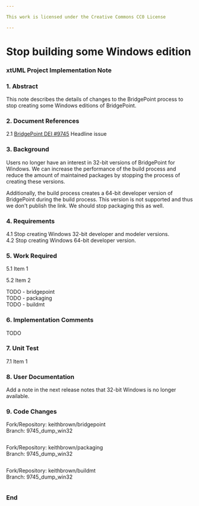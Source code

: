 ```yaml
---

This work is licensed under the Creative Commons CC0 License

---
```


# Stop building some Windows edition
### xtUML Project Implementation Note


### 1. Abstract

This note describes the details of changes to the BridgePoint process to 
stop creating some Windows editions of BridgePoint.  

### 2. Document References

<a id="2.1"></a>2.1 [BridgePoint DEI #9745](https://support.onefact.net/issues/9745) Headline issue    

### 3. Background

Users no longer have an interest in 32-bit versions of BridgePoint for Windows.  We can 
increase the performance of the build process and reduce the amount of maintained packages
by stopping the process of creating these versions.  

Additionally, the build process creates a 64-bit developer version of BridgePoint during the 
build process.  This version is not supported and thus we don't publish the link.  We should stop
packaging this as well.  

### 4. Requirements

4.1 Stop creating Windows 32-bit developer and modeler versions.    
4.2 Stop creating Windows 64-bit developer version.   

### 5. Work Required

5.1 Item 1  

5.2 Item 2  

TODO - bridgepoint  
TODO - packaging  
TODO - buildmt  

### 6. Implementation Comments

TODO

### 7. Unit Test

7.1 Item 1  


### 8. User Documentation

Add a note in the next release notes that 32-bit Windows is no longer available.  

### 9. Code Changes

Fork/Repository: keithbrown/bridgepoint   
Branch: 9745_dump_win32   

<pre>
</pre>

Fork/Repository: keithbrown/packaging   
Branch: 9745_dump_win32   

<pre>
</pre>

Fork/Repository: keithbrown/buildmt  
Branch: 9745_dump_win32    

<pre>
</pre>

### End

